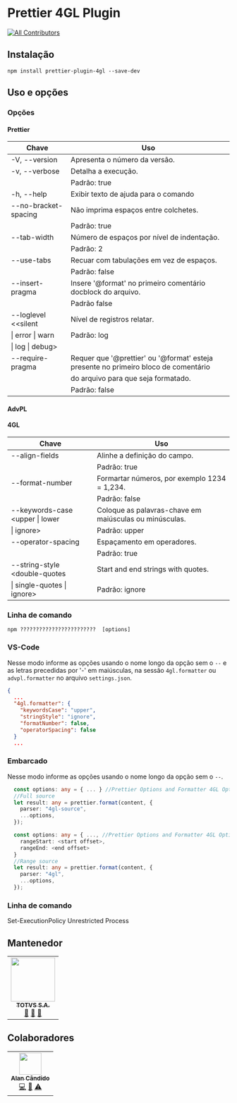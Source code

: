 # Prettier 4GL Plugin

<!-- ALL-CONTRIBUTORS-BADGE:START - Do not remove or modify this section -->

[![All Contributors](https://img.shields.io/badge/all_contributors-1-orange.svg?style=flat-square)](#contributors-)

<!-- ALL-CONTRIBUTORS-BADGE:END -->

## Instalação

```
npm install prettier-plugin-4gl --save-dev
```

## Uso e opções

### Opções

#### Prettier

| Chave                | Uso                                                                                 |
| -------------------- | ----------------------------------------------------------------------------------- |
| -V, --version        | Apresenta o número da versão.                                                       |
| -v, --verbose        | Detalha a execução.                                                                 |
|                      | Padrão: true                                                                        |
| -h, --help           | Exibir texto de ajuda para o comando                                                |
| --no-bracket-spacing | Não imprima espaços entre colchetes.                                                |
|                      | Padrão: true                                                                        |
| --tab-width <int>    | Número de espaços por nível de indentação.                                          |
|                      | Padrão: 2                                                                           |
| --use-tabs           | Recuar com tabulações em vez de espaços.                                            |
|                      | Padrão: false                                                                       |
| --insert-pragma      | Insere '@format' no primeiro comentário docblock do arquivo.                        |
|                      | Padrão false                                                                        |
| --loglevel <<silent  | Nível de registros relatar.                                                         |
| \| error \| warn     | Padrão: log                                                                         |
| \| log \| debug>     |                                                                                     |
| --require-pragma     | Requer que '@prettier' ou '@format' esteja presente no primeiro bloco de comentário |
|                      | do arquivo para que seja formatado.                                                 |
|                      | Padrão: false                                                                       |

#### AdvPL

#### 4GL

| Chave                           | Uso                                                    |
| ------------------------------- | ------------------------------------------------------ |
| --align-fields                  | Alinhe a definição do campo.                           |
|                                 | Padrão: true                                           |
| --format-number                 | Formartar números, por exemplo 1234 = 1,234.           |
|                                 | Padrão: false                                          |
| --keywords-case <upper \| lower | Coloque as palavras-chave em maiúsculas ou minúsculas. |
| \| ignore>                      | Padrão: upper                                          |
| --operator-spacing              | Espaçamento em operadores.                             |
|                                 | Padrão: true                                           |
| --string-style <double-quotes   | Start and end strings with quotes.                     |
| \| single-quotes \| ignore>     | Padrão: ignore                                         |

### Linha de comando

```
npm ????????????????????????  [options]
```

### VS-Code

Nesse modo informe as opções usando o nome longo da opção sem o `--` e as letras precedidas por '-' em maiúsculas, na sessão `4gl.formatter` ou `advpl.formatter` no arquivo `settings.json`.

```JSON
{
  ...
  "4gl.formatter": {
    "keywordsCase": "upper",
    "stringStyle": "ignore",
    "formatNumber": false,
    "operatorSpacing": false
  }
  ...
```

### Embarcado

Nesse modo informe as opções usando o nome longo da opção sem o `--`.

```Typescript
  const options: any = { ... } //Prettier Options and Formatter 4GL Options*
  //Full source
  let result: any = prettier.format(content, {
    parser: "4gl-source",
    ...options,
  });
```

```Typescript
  const options: any = { ..., //Prettier Options and Formatter 4GL Options*
    rangeStart: <start offset>,
    rangeEnd: <end offset>
  }
  //Range source
  let result: any = prettier.format(content, {
    parser: "4gl",
    ...options,
  });
```

### Linha de comando

Set-ExecutionPolicy Unrestricted Process

## Mantenedor

<table>
  <tr>
    <td align="center"><a href="https://twitter.com/TOTVSDevelopers"><img src="https://avatars2.githubusercontent.com/u/20243897?v=4?s=100" width="100px;" alt=""/><br /><sub><b>TOTVS S.A.</b></sub></a><br /><a href="#maintenance-totvs" title="Maintenance">🚧</a> <a href="#plugin-totvs" title="Plugin/utility libraries">🔌</a> <a href="#projectManagement-totvs" title="Project Management">📆</a></td>
    </tr>
</table>

## Colaboradores

<!-- ALL-CONTRIBUTORS-LIST:START - Do not remove or modify this section -->
<!-- prettier-ignore-start -->
<!-- markdownlint-disable -->
<table>
  <tr>
    <td align="center"><a href="https://github.com/brodao"><img src="https://avatars0.githubusercontent.com/u/949914?v=4?s=50" width="50px;" alt=""/><br /><sub><b>Alan Cândido</b></sub></a><br /><a href="https://github.com/totvs/@totvs/prettier-plugin-4gl/commits?author=brodao" title="Code">💻</a> <a href="https://github.com/totvs/@totvs/prettier-plugin-4gl/commits?author=brodao" title="Documentation">📖</a> <a href="https://github.com/totvs/@totvs/prettier-plugin-4gl/commits?author=brodao" title="Tests">⚠️</a></td>
  </tr>
</table>

<!-- markdownlint-enable -->
<!-- prettier-ignore-end -->

<!-- ALL-CONTRIBUTORS-LIST:END -->
